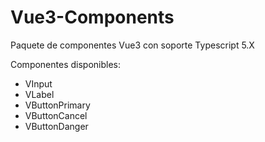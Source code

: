 # Vue3-Components

Paquete de componentes Vue3 con soporte Typescript 5.X

Componentes disponibles:
- VInput
- VLabel
- VButtonPrimary
- VButtonCancel
- VButtonDanger

